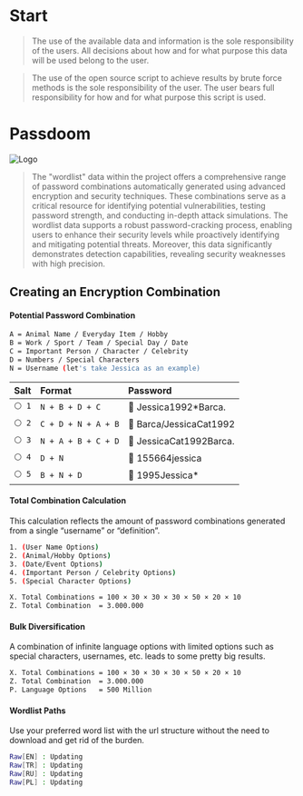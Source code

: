 # Start

> The use of the available data and information is the sole responsibility of the users. All decisions about how and for what purpose this data will be used belong to the user.

> The use of the open source script to achieve results by brute force methods is the sole responsibility of the user. The user bears full responsibility for how and for what purpose this script is used.

# Passdoom

![Logo](https://gcdnb.pbrd.co/images/BMHc1dlzPVf4.png?o=1)

> The "wordlist" data within the project offers a comprehensive range of password combinations automatically generated using advanced encryption and security techniques. These combinations serve as a critical resource for identifying potential vulnerabilities, testing password strength, and conducting in-depth attack simulations. The wordlist data supports a robust password-cracking process, enabling users to enhance their security levels while proactively identifying and mitigating potential threats. Moreover, this data significantly demonstrates detection capabilities, revealing security weaknesses with high precision.

## Creating an Encryption Combination

#### Potential Password Combination

```bash
A = Animal Name / Everyday Item / Hobby
B = Work / Sport / Team / Special Day / Date
C = Important Person / Character / Celebrity
D = Numbers / Special Characters
N = Username (let's take Jessica as an example)
```

| Salt    | Format   | Password                     |
| :-------- | :------- | :--------------------------  |
| `⚪ 1`|`N + B + D + C`|🔑 Jessica1992*Barca.       |
| `⚪ 2`|`C + D + N + A + B`|🔑 Barca/JessicaCat1992 |
| `⚪ 3`|`N + A + B + C + D`|🔑 JessicaCat1992Barca. |
| `⚪ 4`|`D + N`|🔑 155664jessica                    |
| `⚪ 5`|`B + N + D`|🔑 1995Jessica*                 |


#### Total Combination Calculation
This calculation reflects the amount of password combinations generated from a single “username” or “definition”.
```bash
1. (User Name Options)
2. (Animal/Hobby Options)
3. (Date/Event Options)
4. (Important Person / Celebrity Options) 
5. (Special Character Options)

X. Total Combinations = 100 × 30 × 30 × 30 × 50 × 20 × 10
Z. Total Combination  = 3.000.000
```

#### Bulk Diversification
A combination of infinite language options with limited options such as special characters, usernames, etc. leads to some pretty big results.

```bash
X. Total Combinations = 100 × 30 × 30 × 30 × 50 × 20 × 10
Z. Total Combination  = 3.000.000
P. Language Options   = 500 Million
```

#### Wordlist Paths
Use your preferred word list with the url structure without the need to download and get rid of the burden.

```bash
Raw[EN] : Updating
Raw[TR] : Updating
Raw[RU] : Updating
Raw[PL] : Updating
```
